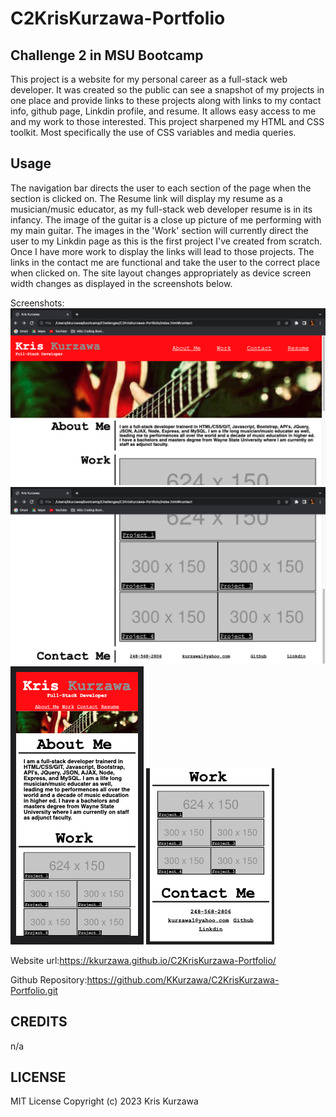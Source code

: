 # C2KrisKurzawa-Portfolio

## Challenge 2 in MSU Bootcamp

This project is a website for my personal career as a full-stack web developer. It was created so the public can see a snapshot of my projects in one place and provide links to these projects along with links to my contact info, github page, Linkdin profile, and resume. It allows easy access to me and my work to those interested. This project sharpened my HTML and CSS toolkit. Most specifically the use of CSS variables and media queries.

## Usage

The navigation bar directs the user to each section of the page when the section is clicked on. The Resume link will display my resume as a musician/music educator, as my full-stack web developer resume is in its infancy. The image of the guitar is a close up picture of me performing with my main guitar. The images in the 'Work' section will currently direct the user to my Linkdin page as this is the first project I've created from scratch. Once I have more work to display the links will lead to those projects. The links in the contact me are functional and take the user to the correct place when clicked on. The site layout changes appropriately as device screen width changes as displayed in the screenshots below.

Screenshots:
![Laptop top](https://raw.githubusercontent.com/KKurzawa/C2KrisKurzawa-Portfolio/main/Assets/images/Laptop_Top.png)
![Laptop top](https://github.com/KKurzawa/C2KrisKurzawa-Portfolio/blob/main/Assets/images/Laptop_Bottom.png?raw=true)
![Laptop top](https://github.com/KKurzawa/C2KrisKurzawa-Portfolio/blob/main/Assets/images/Mobile_Top.png?raw=true)
![Laptop top](https://github.com/KKurzawa/C2KrisKurzawa-Portfolio/blob/main/Assets/images/Mobile_Bottom.png?raw=true)

Website url:https://kkurzawa.github.io/C2KrisKurzawa-Portfolio/

Github Repository:https://github.com/KKurzawa/C2KrisKurzawa-Portfolio.git

## CREDITS

n/a

## LICENSE

MIT License
Copyright (c) 2023 Kris Kurzawa
